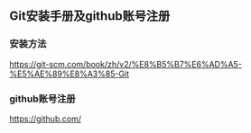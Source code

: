 ## Git安装手册及github账号注册

### 安装方法

https://git-scm.com/book/zh/v2/%E8%B5%B7%E6%AD%A5-%E5%AE%89%E8%A3%85-Git

### github账号注册

https://github.com/